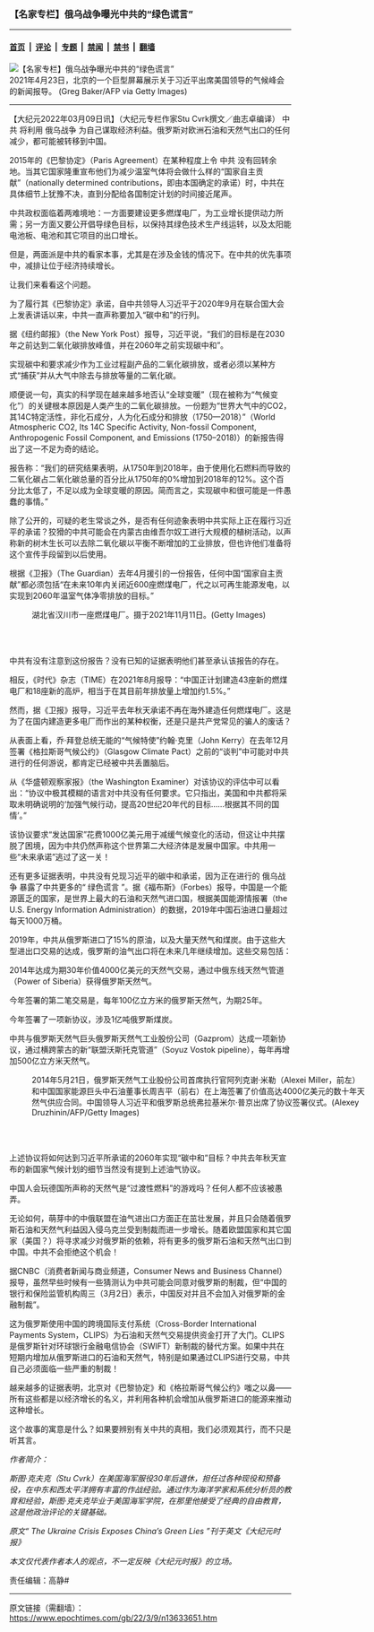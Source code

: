 ### 【名家专栏】俄乌战争曝光中共的“绿色谎言”

---

#### [首页](../../../..?n13633651) &nbsp;|&nbsp; [评论](../../../../../epoch-comment?n13633651) &nbsp;|&nbsp; [专题](../../../../../epoch-special?n13633651) &nbsp;|&nbsp; [禁闻](../../../../../epoch-news?n13633651) &nbsp;|&nbsp; [禁书](../../../../../books?n13633651) &nbsp;|&nbsp; [翻墙](https://github.com/gfw-breaker/nogfw/blob/master/README.md?n13633651)


<div><img alt="【名家专栏】俄乌战争曝光中共的“绿色谎言”" class="attachment-djy_600_400 size-djy_600_400 wp-post-image" src="https://i.epochtimes.com/assets/uploads/2022/03/id13633686-China-CCP-climate-1232476892-1-1200x762-600x400.jpg"/>
<div class="caption">
 2021年4月23日，北京的一个巨型屏幕展示关于习近平出席美国领导的气候峰会的新闻报导。 (Greg Baker/AFP via Getty Images)
</div></div><hr/><div class="post_content" id="artbody" itemprop="articleBody">
 <!-- article content begin -->
 <p>
  【大纪元2022年03月09日讯】（大纪元专栏作家Stu Cvrk撰文／曲志卓编译）
  <ok href="https://www.epochtimes.com/gb/tag/%E4%B8%AD%E5%85%B1.html">
   中共
  </ok>
  将利用
  <ok href="https://www.epochtimes.com/gb/tag/%E4%BF%84%E4%B9%8C%E6%88%98%E4%BA%89.html">
   俄乌战争
  </ok>
  为自己谋取经济利益。俄罗斯对欧洲石油和天然气出口的任何减少，都可能被转移到中国。
 </p>
 <p>
  2015年的《巴黎协定》（Paris Agreement）在某种程度上令
  <ok href="https://www.epochtimes.com/gb/tag/%E4%B8%AD%E5%85%B1.html">
   中共
  </ok>
  没有回转余地。当其它国家隆重宣布他们为减少温室气体将会做什么样的“国家自主贡献”（nationally determined contributions，即由本国确定的承诺）时，中共在具体细节上犹豫不决，直到分配给各国制定计划的时间接近尾声。
 </p>
 <p>
  中共政权面临着两难境地：一方面要建设更多燃煤电厂，为工业增长提供动力所需；另一方面又要公开倡导绿色目标，以保持其绿色技术生产线运转，以及太阳能电池板、电池和其它项目的出口增长。
 </p>
 <p>
  但是，两面派是中共的看家本事，尤其是在涉及金钱的情况下。在中共的优先事项中，减排让位于经济持续增长。
 </p>
 <p>
  让我们来看看这个问题。
 </p>
 <p>
  为了履行其《巴黎协定》承诺，自中共领导人习近平于2020年9月在联合国大会上发表讲话以来，中共一直声称要加入“碳中和”的行列。
 </p>
 <p>
  据《纽约邮报》（the New York Post）报导，习近平说，“我们的目标是在2030年之前达到二氧化碳排放峰值，并在2060年之前实现碳中和”。
 </p>
 <p>
  实现碳中和要求减少作为工业过程副产品的二氧化碳排放，或者必须以某种方式“捕获”并从大气中除去与排放等量的二氧化碳。
 </p>
 <p>
  顺便说一句，真实的科学现在越来越多地否认“全球变暖”（现在被称为“气候变化”）的关键根本原因是人类产生的二氧化碳排放。一份题为“世界大气中的CO2，其14C特定活性，非化石成分，人为化石成分和排放（1750—2018）”（World Atmospheric CO2, Its 14C Specific Activity, Non-fossil Component, Anthropogenic Fossil Component, and Emissions (1750–2018)）的新报告得出了这一不足为奇的结论。
 </p>
 <p>
  报告称：“我们的研究结果表明，从1750年到2018年，由于使用化石燃料而导致的二氧化碳占二氧化碳总量的百分比从1750年的0%增加到2018年的12%。这个百分比太低了，不足以成为全球变暖的原因。简而言之，实现碳中和很可能是一件愚蠢的事情。”
 </p>
 <p>
  除了公开的，可疑的老生常谈之外，是否有任何迹象表明中共实际上正在履行习近平的承诺？狡猾的中共可能会在内蒙古由维吾尔奴工进行大规模的植树活动，以声称新的树木生长可以去除二氧化碳以平衡不断增加的工业排放，但也许他们准备将这个宣传手段留到以后使用。
 </p>
 <p>
  根据《卫报》（The Guardian）去年4月援引的一份报告，任何中国“国家自主贡献”都必须包括“在未来10年内关闭近600座燃煤电厂，代之以可再生能源发电，以实现到2060年温室气体净零排放的目标。”
 </p>
 <figure aria-describedby="caption-attachment-13633701" class="wp-caption aligncenter" id="attachment_13633701" style="width: 600px">
  <ok href="https://i.epochtimes.com/assets/uploads/2022/03/id13633701-GettyImages-1352761295-1200x800-1200x800.jpg" target="_blank">
   <img alt="" class="size-large wp-image-13633701" src="https://i.epochtimes.com/assets/uploads/2022/03/id13633701-GettyImages-1352761295-1200x800-1200x800-600x400.jpg"/>
  </ok>
  <br/><figcaption class="wp-caption-text" id="caption-attachment-13633701">
   湖北省汉川市一座燃煤电厂。摄于2021年11月11日。(Getty Images)
  </figcaption><br/>
 </figure><br/>
 <p>
  中共有没有注意到这份报告？没有已知的证据表明他们甚至承认该报告的存在。
 </p>
 <p>
  相反，《时代》杂志（TIME）在2021年8月报导：“中国正计划建造43座新的燃煤电厂和18座新的高炉，相当于在其目前年排放量上增加约1.5%。”
 </p>
 <p>
  然而，据《卫报》报导，习近平去年秋天承诺不再在海外建造任何燃煤电厂。这是为了在国内建造更多电厂而作出的某种权衡，还是只是共产党常见的骗人的废话？
 </p>
 <p>
  从表面上看，乔‧拜登总统无能的“气候特使”约翰‧克里（John Kerry）在去年12月签署《格拉斯哥气候公约》（Glasgow Climate Pact）之前的“谈判”中可能对中共进行的任何游说，都肯定已经被中共丢置脑后。
 </p>
 <p>
  从《华盛顿观察家报》（the Washington Examiner）对该协议的评估中可以看出：“协议中极其模糊的语言对中共没有任何要求。它只指出，美国和中共都将采取未明确说明的‘加强气候行动，提高20世纪20年代的目标……根据其不同的国情’。”
 </p>
 <p>
  该协议要求“发达国家”花费1000亿美元用于减缓气候变化的活动，但这让中共摆脱了困境，因为中共仍然声称这个世界第二大经济体是发展中国家。中共用一些“未来承诺”逃过了这一关！
 </p>
 <p>
  还有更多证据表明，中共没有兑现习近平的碳中和承诺，因为正在进行的
  <ok href="https://www.epochtimes.com/gb/tag/%E4%BF%84%E4%B9%8C%E6%88%98%E4%BA%89.html">
   俄乌战争
  </ok>
  暴露了中共更多的“
  <ok href="https://www.epochtimes.com/gb/tag/%E7%BB%BF%E8%89%B2%E8%B0%8E%E8%A8%80.html">
   绿色谎言
  </ok>
  ”。据《福布斯》（Forbes）报导，中国是一个能源匮乏的国家，是世界上最大的石油和天然气进口国，根据美国能源情报署（the U.S. Energy Information Administration）的数据，2019年中国石油进口量超过每天1000万桶。
 </p>
 <p>
  2019年，中共从俄罗斯进口了15%的原油，以及大量天然气和煤炭。由于这些大型进出口交易的达成，俄罗斯的油气出口将在未来几年继续增加。这些交易包括：
 </p>
 <p>
  2014年达成为期30年价值4000亿美元的天然气交易，通过中俄东线天然气管道（Power of Siberia）获得俄罗斯天然气。
 </p>
 <p>
  今年签署的第二笔交易是，每年100亿立方米的俄罗斯天然气，为期25年。
 </p>
 <p>
  今年签署了一项新协议，涉及1亿吨俄罗斯煤炭。
 </p>
 <p>
  中共与俄罗斯天然气巨头俄罗斯天然气工业股份公司（Gazprom）达成一项新协议，通过横跨蒙古的新“联盟沃斯托克管道”（Soyuz Vostok pipeline），每年再增加500亿立方米天然气。
 </p>
 <figure aria-describedby="caption-attachment-13633703" class="wp-caption aligncenter" id="attachment_13633703" style="width: 600px">
  <ok href="https://i.epochtimes.com/assets/uploads/2022/03/id13633703-Gazprom492561299-BW-1200x816.jpg" target="_blank">
   <img alt="" class="size-large wp-image-13633703" src="https://i.epochtimes.com/assets/uploads/2022/03/id13633703-Gazprom492561299-BW-1200x816-600x408.jpg"/>
  </ok>
  <br/><figcaption class="wp-caption-text" id="caption-attachment-13633703">
   2014年5月21日，俄罗斯天然气工业股份公司首席执行官阿列克谢‧米勒（Alexei Miller，前左）和中国国家能源巨头中石油董事长周吉平（前右）在上海签署了价值高达4000亿美元的数十年天然气供应合同。中国领导人习近平和俄罗斯总统弗拉基米尔‧普京出席了协议签署仪式。(Alexey Druzhinin/AFP/Getty Images)
  </figcaption><br/>
 </figure><br/>
 <p>
  上述协议将如何达到习近平所承诺的2060年实现“碳中和”目标？中共去年秋天宣布的新国家气候计划的细节当然没有提到上述油气协议。
 </p>
 <p>
  中国人会玩德国所声称的天然气是“过渡性燃料”的游戏吗？任何人都不应该被愚弄。
 </p>
 <p>
  无论如何，萌芽中的中俄联盟在油气进出口方面正在茁壮发展，并且只会随着俄罗斯石油和天然气利益因入侵乌克兰受到制裁而进一步增长。随着欧盟国家和其它国家（美国？）将寻求减少对俄罗斯的依赖，将有更多的俄罗斯石油和天然气出口到中国。中共不会拒绝这个机会！
 </p>
 <p>
  据CNBC（消费者新闻与商业频道，Consumer News and Business Channel）报导，虽然早些时候有一些猜测认为中共可能会同意对俄罗斯的制裁，但“中国的银行和保险监管机构周三（3月2日）表示，中国反对并且不会加入对俄罗斯的金融制裁”。
 </p>
 <p>
  这为俄罗斯使用中国的跨境国际支付系统（Cross-Border International Payments System，CLIPS）为石油和天然气交易提供资金打开了大门。CLIPS是俄罗斯针对环球银行金融电信协会（SWIFT）新制裁的替代方案。如果中共在短期内增加从俄罗斯进口的石油和天然气，特别是如果通过CLIPS进行交易，中共自己必须面临一些严重的制裁！
 </p>
 <p>
  越来越多的证据表明，北京对《巴黎协定》和《格拉斯哥气候公约》嗤之以鼻——所有这些都是以经济增长的名义，并利用各种机会增加从俄罗斯进口的能源来推动这种增长。
 </p>
 <p>
  这个故事的寓意是什么？如果要辨别有关中共的真相，我们必须观其行，而不只是听其言。
 </p>
 <p>
  <em>
   作者简介：
  </em>
 </p>
 <p>
  <em>
   斯图‧克夫克（Stu Cvrk）在美国海军服役30年后退休，担任过各种现役和预备役，在中东和西太平洋拥有丰富的作战经验。通过作为海洋学家和系统分析员的教育和经验，斯图‧克夫克毕业于美国海军学院，在那里他接受了经典的自由教育，这是他政治评论的关键基础。
  </em>
 </p>
 <p>
  <em>
   原文“
   <ok href="https://www.theepochtimes.com/the-ukraine-crisis-exposes-chinas-green-lies_4316732.html">
    The Ukraine Crisis Exposes China’s Green Lies
   </ok>
   ”刊于英文《大纪元时报》
  </em>
 </p>
 <p>
  <em>
   本文仅代表作者本人的观点，不一定反映《大纪元时报》的立场。
  </em>
 </p>
 <p>
  责任编辑：高静#
 </p>
 <!-- article content end -->
 <div id="below_article_ad">
 </div>
</div>


---

原文链接（需翻墙）：https://www.epochtimes.com/gb/22/3/9/n13633651.htm